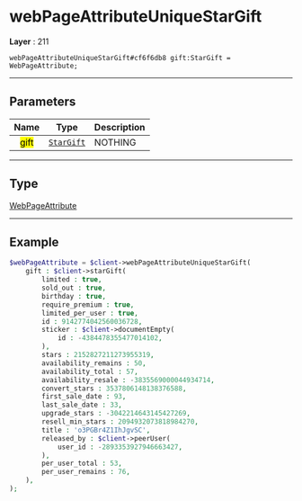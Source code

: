# webPageAttributeUniqueStarGift

**Layer** : 211

```tl
webPageAttributeUniqueStarGift#cf6f6db8 gift:StarGift = WebPageAttribute;
```

---

## Parameters

| Name | Type | Description |
| :---: | :---: | :--- |
| <mark>gift</mark> | [`StarGift`](type/StarGift) | NOTHING |

---

## Type

[WebPageAttribute](type/WebPageAttribute)

---

## Example

```php
$webPageAttribute = $client->webPageAttributeUniqueStarGift(
	gift : $client->starGift(
		limited : true,
		sold_out : true,
		birthday : true,
		require_premium : true,
		limited_per_user : true,
		id : 9142774042560036728,
		sticker : $client->documentEmpty(
			id : -4384478355477014102,
		),
		stars : 2152827211273955319,
		availability_remains : 50,
		availability_total : 57,
		availability_resale : -3835569000044934714,
		convert_stars : 3537806148138376588,
		first_sale_date : 93,
		last_sale_date : 33,
		upgrade_stars : -3042214643145427269,
		resell_min_stars : 2094932073818984270,
		title : 'o3PGBr4Z1IhJgvSC',
		released_by : $client->peerUser(
			user_id : -2893353927946663427,
		),
		per_user_total : 53,
		per_user_remains : 76,
	),
);
```